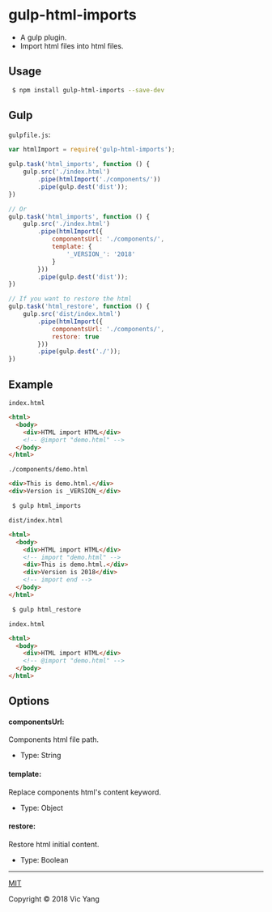 # gulp-html-imports

- A gulp plugin.
- Import html files into html files.

## Usage
```bash
 $ npm install gulp-html-imports --save-dev
```

## Gulp

`gulpfile.js`:

```js
var htmlImport = require('gulp-html-imports');

gulp.task('html_imports', function () {
    gulp.src('./index.html')
        .pipe(htmlImport('./components/'))
        .pipe(gulp.dest('dist')); 
})

// Or
gulp.task('html_imports', function () {
    gulp.src('./index.html')
        .pipe(htmlImport({
            componentsUrl: './components/',
            template: {
                '_VERSION_': '2018'
            }
        }))
        .pipe(gulp.dest('dist')); 
})

// If you want to restore the html
gulp.task('html_restore', function () {
    gulp.src('dist/index.html')
        .pipe(htmlImport({
            componentsUrl: './components/',
            restore: true
        }))
        .pipe(gulp.dest('./')); 
})
```

## Example

`index.html`

```html
<html>
  <body>
    <div>HTML import HTML</div>
    <!-- @import "demo.html" -->
  </body>
</html>
```

`./components/demo.html`

```html
<div>This is demo.html.</div>
<div>Version is _VERSION_</div>
```

```bash
 $ gulp html_imports	
```

`dist/index.html`

```html
<html>
  <body>
    <div>HTML import HTML</div>
    <!-- import "demo.html" -->
    <div>This is demo.html.</div>
    <div>Version is 2018</div>
    <!-- import end -->
  </body>
</html>
```

```bash
 $ gulp html_restore
```

`index.html`

```html
<html>
  <body>
    <div>HTML import HTML</div>
    <!-- @import "demo.html" -->
  </body>
</html>
```


## Options

#### componentsUrl: 

Components html file path.

- Type: String

#### template: 

Replace components html's content keyword.

- Type: Object

#### restore: 

Restore html initial content.

- Type: Boolean

---

[MIT](https://opensource.org/licenses/MIT)

Copyright © 2018 Vic Yang
